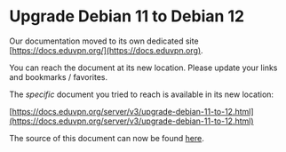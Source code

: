 # Upgrade Debian 11 to Debian 12
    
Our documentation moved to its own dedicated site 
[https://docs.eduvpn.org/](https://docs.eduvpn.org).

You can reach the document at its new location. Please update your links and 
bookmarks / favorites.

The _specific_ document you tried to reach is available in its new location:

[https://docs.eduvpn.org/server/v3/upgrade-debian-11-to-12.html](https://docs.eduvpn.org/server/v3/upgrade-debian-11-to-12.html)

The source of this document can now be found [here](https://codeberg.org/eduVPN/documentation/src/branch/v3/upgrade-debian-11-to-12.md).
